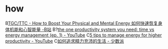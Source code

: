 
# how
B[TGC/TTC - How to Boost Your Physical and Mental Energy 如何快速恢复身体机能和心智能量 -B站](https://www.bilibili.com/video/BV1Fp4y1p776?p=1)
B?[the one productivity system you need: time vs energy management (ep. 1) - YouTube](https://www.youtube.com/watch?v=gDgk7rsy2Ik)
C[5 tips to manage energy for higher productivity - YouTube](https://www.youtube.com/watch?v=0qyjrA41uIY)
C[如何追求精力充沛的生活 - 少数派](https://sspai.com/post/61722)
